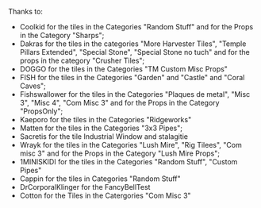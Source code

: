 Thanks to:
- Coolkid for the tiles in the Categories "Random Stuff" and for the Props in the Category "Sharps";
- Dakras for the tiles in the categories "More Harvester Tiles", "Temple Pillars Extended", "Special Stone", "Special Stone no tuch" and for the props in the category "Crusher Tiles";
- DOGGO for the tiles in the Categories "TM Custom Misc Props"
- FISH for the tiles in the Categories "Garden" and "Castle" and "Coral Caves";
- Fishswallower for the tiles in the Categories "Plaques de metal", "Misc 3", "Misc 4", "Com Misc 3" and for the Props in the Category "PropsOnly";
- Kaeporo for the tiles in the Categories "Ridgeworks"
- Matten for the tiles in the Categories "3x3 Pipes";
- Sacretis for the tile Industrial Window and stalagitie
- Wrayk for the tiles in the Categories "Lush Mire", "Rig Tilees", "Com misc 3" and for the Props in the Category "Lush Mire Props";
- 1MINISKIDI for the tiles in the Categories "Random Stuff", "Custom Pipes"
- Cappin for the tiles in Categories "Random Stuff"
- DrCorporalKlinger for the FancyBellTest
- Cotton for the Tiles in the Catergories "Com Misc 3"